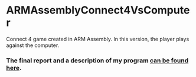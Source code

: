 # ARMAssemblyConnect4VsComputer
Connect 4 game created in ARM Assembly. In this version, the player plays against the computer.

### The final report and a description of my program [can be found here](../master/REPORT.pdf).
